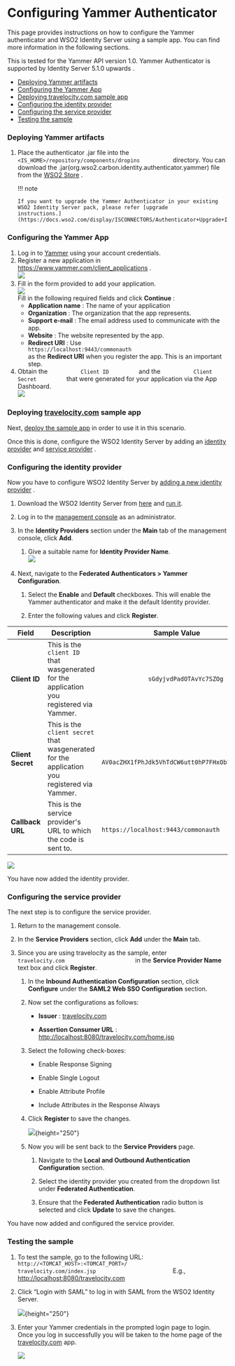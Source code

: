 # Configuring Yammer Authenticator

This page provides instructions on how to configure the Yammer
authenticator and WSO2 Identity Server using a sample app. You can find
more information in the following sections.

This is tested for the Yammer API version 1.0. Yammer Authenticator is
supported by Identity Server 5.1.0 upwards .

-   [Deploying Yammer
    artifacts](#ConfiguringYammerAuthenticator-DeployingYammerartifactsDeployingYammerartifacts)
-   [Configuring the Yammer
    App](#ConfiguringYammerAuthenticator-ConfiguringtheYammerAppConfiguringtheYammerApp)
-   [Deploying travelocity.com sample
    app](#ConfiguringYammerAuthenticator-Deployingtravelocity.comsampleappDeployingtravelocity.comsampleapp)
-   [Configuring the identity
    provider](#ConfiguringYammerAuthenticator-ConfiguringtheidentityproviderConfiguringtheidentityprovider)
-   [Configuring the service
    provider](#ConfiguringYammerAuthenticator-ConfiguringtheserviceproviderConfiguringtheserviceprovider)
-   [Testing the
    sample](#ConfiguringYammerAuthenticator-TestingthesampleTestingthesample)

### Deploying Yammer artifacts

1.  Place the authenticator .jar file into the
    `            <IS_HOME>/repository/components/dropins           `
    directory. You can download the
    .jar(org.wso2.carbon.identity.authenticator.yammer) file from the
    [WSO2
    Store](https://store.wso2.com/store/assets/isconnector/details/0e1f0ba7-c4dc-4826-afa7-ba3adef00e7b)
    .

    !!! note
    
        If you want to upgrade the Yammer Authenticator in your existing
        WSO2 Identity Server pack, please refer [upgrade
        instructions.](https://docs.wso2.com/display/ISCONNECTORS/Authenticator+Upgrade+Instructions)
    

### Configuring the Yammer App

1.  Log in to [Yammer](https://www.yammer.com/wso2.com/?show_login=true)
    using your account credentials.
2.  Register a new application in
    <https://www.yammer.com/client_applications> .  
    ![](attachments/48290733/48220784.png) 
3.  Fill in the form provided to add your application.  
    ![](attachments/48290733/48220783.png)   
    Fill in the following required fields and click **Continue** :
    -   **Application name** : The name of your application
    -   **Organization** : The organization that the app represents.
    -   **Support e-mail** : The email address used to communicate with
        the app.
    -   **Website** : The website represented by the app.
    -   **Redirect URI** : Use
        `                                          https://localhost:9443/commonauth                                       `
        as the **Redirect URI** when you register the app. This is an
        important step.
4.  Obtain the `           Client ID          ` and the
    `           Client Secret          ` that were generated for your
    application via the App Dashboard.  
    ![](attachments/48290733/76747751.png)   
      

### Deploying [travelocity.com](http://travelocity.com) sample app

Next, [deploy the sample app](_Deploying_the_Sample_App_) in order to
use it in this scenario.

Once this is done, configure the WSO2 Identity Server by adding an
[identity
provider](https://docs.wso2.com/display/IS510/Configuring+an+Identity+Provider)
and [service
provider](https://docs.wso2.com/display/IS510/Configuring+a+Service+Provider)
.

### Configuring the identity provider

Now you have to configure WSO2 Identity Server by [adding a new identity
provider](https://docs.wso2.com/display/IS510/Configuring+an+Identity+Provider)
.

1.  Download the WSO2 Identity Server from
    [here](http://wso2.com/products/identity-server/) and [run
    it](https://docs.wso2.com/display/IS510/Running+the+Product).
2.  Log in to the [management
    console](https://docs.wso2.com/display/IS510/Getting+Started+with+the+Management+Console)
    as an administrator.
3.  In the **Identity Providers** section under the **Main** tab of the
    management console, click **Add**.
    1.  Give a suitable name for **Identity Provider Name**.  
        ![](attachments/48290733/76747696.png) 
4.  Next, navigate to the **Federated Authenticators \> Yammer
    Configuration**.

    1.  Select the **Enable** and **Default** checkboxes. This will
        enable the Yammer authenticator and make it the default Identity
        provider.

    2.  Enter the following values and click **Register**.

| Field             | Description                                                                                                             | Sample Value                                                                                                               |
|-------------------|-------------------------------------------------------------------------------------------------------------------------|----------------------------------------------------------------------------------------------------------------------------|
| **Client ID**     | This is the `              client ID             ` that wasgenerated for the application you registered via Yammer.     | `              sGdyjvdPadOTAvYc7SZOg             `                                                                         |
| **Client Secret** | This is the `              client secret             ` that wasgenerated for the application you registered via Yammer. | `              AV0acZHX1fPhJdk5VhTdCW6utt0hP7FHxOb72Gznqo             `                                                    |
| **Callback URL**  | This is the service provider's URL to which the code is sent to.                                                        | `                                             https://localhost:9443/commonauth                                          ` |

![](attachments/48290733/76747701.png) 

You have now added the identity provider.

### Configuring the service provider

The next step is to configure the service provider.

1.  Return to the management console.

2.  In the **Service Providers** section, click **Add** under the
    **Main** tab.

3.  Since you are using travelocity as the sample, enter
    `                         travelocity.com                       `
    in the **Service Provider Name** text box and click **Register**.

    1.  In the **Inbound Authentication Configuration** section, click
        **Configure** under the **SAML2 Web SSO Configuration** section.

    2.  Now set the configurations as follows:

        -   **Issuer** : [travelocity.com](http://travelocity.com)

        -   **Assertion Consumer URL** :
            <http://localhost:8080/travelocity.com/home.jsp>

    3.  Select the following check-boxes:

        -   Enable Response Signing

        -   Enable Single Logout

        -   Enable Attribute Profile

        -   Include Attributes in the Response Always

    4.  Click **Register** to save the changes.

        ![](attachments/48290733/103332432.png){height="250"}

    5.  Now you will be sent back to the **Service Providers** page.

        1.  Navigate to the **Local and Outbound Authentication
            Configuration** section.

        2.  Select the identity provider you created from the dropdown
            list under **Federated Authentication**.

        3.  Ensure that the **Federated Authentication** radio button is
            selected and click **Update** to save the changes.

You have now added and configured the service provider.

### Testing the sample

1.  To test the sample, go to the following URL:
    `             http://<TOMCAT_HOST>:<TOMCAT_PORT>/                           travelocity.com/index.jsp                         `
    E.g., <http://localhost:8080/travelocity.com>

2.  Click “Login with SAML” to log in with SAML from the WSO2 Identity
    Server.

    ![](attachments/48290733/76747730.png){height="250"}  

3.  Enter your Yammer credentials in the prompted login page to login.
    Once you log in successfully you will be taken to the home page of
    the [travelocity.com](http://travelocity.com) app.

    ![](attachments/48290733/76747748.png) 
